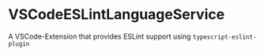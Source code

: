 # VSCodeESLintLanguageService
A VSCode-Extension that provides ESLint support using `typescript-eslint-plugin`
